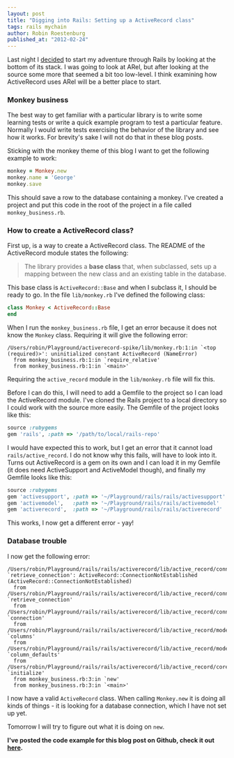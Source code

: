 ```yaml
---
layout: post
title: "Digging into Rails: Setting up a ActiveRecord class"
tags: rails mychain
author: Robin Roestenburg
published_at: "2012-02-24"
---
```

Last night I [decided]() to start my adventure through Rails by looking at the
bottom of its stack.  I was going to look at ARel, but after looking at the 
source some more that seemed a bit too low-level. I think examining how 
ActiveRecord uses ARel will be a better place to start. 

### Monkey business
The best way to get familiar with a particular library is to write some
learning tests or write a quick example program to test a particular feature.
Normally I would write tests exercising the behavior of the library and see how
it works. For brevity's sake I will not do that in these blog posts. 

Sticking with the monkey theme of this blog I want to get the following example
to work:

~~~ ruby
monkey = Monkey.new
monkey.name = 'George'
monkey.save
~~~

This should save a row to the database containing a monkey. I've created a
project and put this code in the root of the project in a file called
`monkey_business.rb`.

### How to create a ActiveRecord class?
First up, is a way to create a ActiveRecord class. The README of the 
ActiveRecord module states the following: 

> The library provides a **base class** that, when subclassed, sets up a mapping
> between the new class and an existing table in the database.

This base class is `ActiveRecord::Base` and when I subclass it, I should be 
ready to go. In the file `lib/monkey.rb` I've defined the following class: 

~~~ ruby
class Monkey < ActiveRecord::Base
end
~~~

When I run the `monkey_business.rb` file, I get an error because it does not
know the `Monkey` class. Requiring it will give the following error: 

~~~ text
/Users/robin/Playground/activerecord-spike/lib/monkey.rb:1:in `<top (required)>': uninitialized constant ActiveRecord (NameError)
  from monkey_business.rb:1:in `require_relative'
  from monkey_business.rb:1:in `<main>'
~~~
    
Requiring the `active_record` module in the `lib/monkey.rb` file will fix this. 

Before I can do this, I will need to add a Gemfile to the project so I can 
load the ActiveRecord module. I've cloned the Rails project to a local directory 
so I could work with the source more easily. The Gemfile of the project looks 
like this:

~~~ ruby
source :rubygems
gem 'rails', :path => '/path/to/local/rails-repo'
~~~

I would have expected this to work, but I get an error that it cannot load
`rails/active_record`. I do not know why this fails, will have to look into
it. Turns out ActiveRecord is a gem on its own and I can load it in my Gemfile 
(it does need ActiveSupport and ActiveModel though), and finally my Gemfile
looks like this: 

~~~ ruby
source :rubygems
gem 'activesupport', :path => '~/Playground/rails/rails/activesupport'
gem 'activemodel',   :path => '~/Playground/rails/rails/activemodel'
gem 'activerecord',  :path => '~/Playground/rails/rails/activerecord'
~~~

This works, I now get a different error - yay! 

### Database trouble
I now get the following error:

~~~ text
/Users/robin/Playground/rails/rails/activerecord/lib/active_record/connection_adapters/abstract/connection_pool.rb:378:in `retrieve_connection': ActiveRecord::ConnectionNotEstablished (ActiveRecord::ConnectionNotEstablished)
  from /Users/robin/Playground/rails/rails/activerecord/lib/active_record/connection_handling.rb:81:in `retrieve_connection'
  from /Users/robin/Playground/rails/rails/activerecord/lib/active_record/connection_handling.rb:55:in `connection'
  from /Users/robin/Playground/rails/rails/activerecord/lib/active_record/model_schema.rb:197:in `columns'
  from /Users/robin/Playground/rails/rails/activerecord/lib/active_record/model_schema.rb:232:in `column_defaults'
  from /Users/robin/Playground/rails/rails/activerecord/lib/active_record/core.rb:167:in `initialize'
  from monkey_business.rb:3:in `new'
  from monkey_business.rb:3:in `<main>'
~~~
    
I now have a valid `ActiveRecord` class. When calling `Monkey.new` it is
doing all kinds of things - it is looking for a database connection, 
which I have not set up yet. 

Tomorrow I will try to figure out what it is doing on `new`.

**I've posted the code example for this blog post on Github, check it out
[here](https://github.com/robinroestenburg/digging-into-rails/tree/master/001-setting-up-activerecord-class).**

